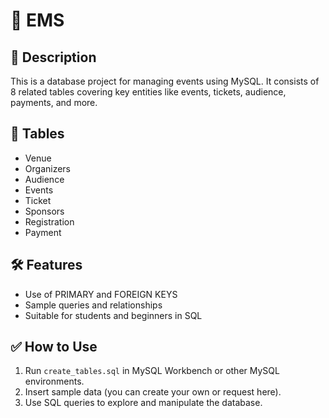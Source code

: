 # 📁 EMS

## 📌 Description
This is a database project for managing events using MySQL. It consists of 8 related tables covering key entities like events, tickets, audience, payments, and more.

## 🧱 Tables
- Venue
- Organizers
- Audience
- Events
- Ticket
- Sponsors
- Registration
- Payment

## 🛠 Features
- Use of PRIMARY and FOREIGN KEYS
- Sample queries and relationships
- Suitable for students and beginners in SQL

## ✅ How to Use
1. Run `create_tables.sql` in MySQL Workbench or other MySQL environments.
2. Insert sample data (you can create your own or request here).
3. Use SQL queries to explore and manipulate the database.
